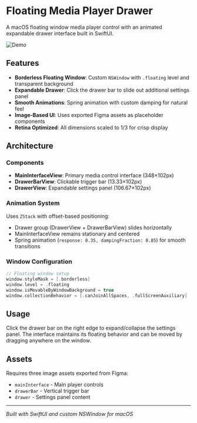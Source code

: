 # Floating Media Player Drawer

A macOS floating window media player control with an animated expandable drawer interface built in SwiftUI.

![Demo](Demo.gif)

## Features

- **Borderless Floating Window**: Custom `NSWindow` with `.floating` level and transparent background
- **Expandable Drawer**: Click the drawer bar to slide out additional settings panel
- **Smooth Animations**: Spring animation with custom damping for natural feel
- **Image-Based UI**: Uses exported Figma assets as placeholder components
- **Retina Optimized**: All dimensions scaled to 1/3 for crisp display

## Architecture

### Components

- **MainInterfaceView**: Primary media control interface (348×102px)
- **DrawerBarView**: Clickable trigger bar (13.33×102px) 
- **DrawerView**: Expandable settings panel (106.67×102px)

### Animation System

Uses `ZStack` with offset-based positioning:
- Drawer group (DrawerView + DrawerBarView) slides horizontally
- MainInterfaceView remains stationary and centered
- Spring animation (`response: 0.35, dampingFraction: 0.85`) for smooth transitions

### Window Configuration

```swift
// Floating window setup
window.styleMask = [.borderless]
window.level = .floating
window.isMovableByWindowBackground = true
window.collectionBehavior = [.canJoinAllSpaces, .fullScreenAuxiliary]
```

## Usage

Click the drawer bar on the right edge to expand/collapse the settings panel. The interface maintains its floating behavior and can be moved by dragging anywhere on the window.

## Assets

Requires three image assets exported from Figma:
- `mainInterface` - Main player controls
- `drawerBar` - Vertical trigger bar  
- `drawer` - Settings panel content

---
*Built with SwiftUI and custom NSWindow for macOS*
